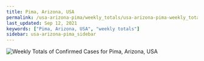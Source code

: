 ```yaml
---
title: Pima, Arizona, USA
permalink: /usa-arizona-pima/weekly_totals/usa-arizona-pima-weekly_totals.html
last_updated: Sep 12, 2021
keywords: ["Pima, Arizona, USA", "weekly totals"]
sidebar: usa-arizona-pima_sidebar
---
```


![Weekly Totals of Confirmed Cases for Pima, Arizona, USA](/covid_tracker/images/graphs/usa-arizona-pima-weekly_totals_graph.png)
